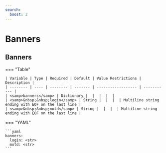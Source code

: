 ```yaml
---
search:
  boost: 2
---
```


# Banners
## Banners

=== "Table"


    | Variable | Type | Required | Default | Value Restrictions | Description |
    | -------- | ---- | -------- | ------- | ------------------ | ----------- |
    | <samp>banners</samp> | Dictionary |  |  |  |  |
    | <samp>&nbsp;&nbsp;login</samp> | String |  |  |  | Multiline string ending with EOF on the last line |
    | <samp>&nbsp;&nbsp;motd</samp> | String |  |  |  | Multiline string ending with EOF on the last line |

=== "YAML"

    ```yaml
    banners:
      login: <str>
      motd: <str>
    ```
